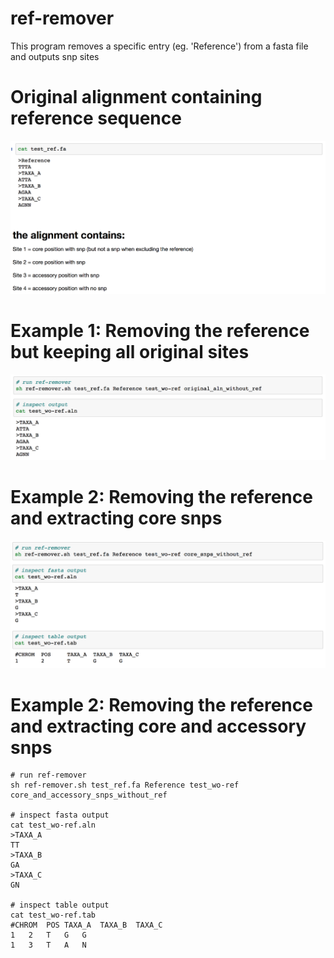 # ref-remover
This program removes a specific entry (eg. 'Reference') from a fasta file and outputs snp sites




# Original alignment containing reference sequence
![alt text](https://github.com/abuultjens/ref-remover/blob/master/ref_aln.png)

# Example 1: Removing the reference but keeping all original sites
![alt text](https://github.com/abuultjens/ref-remover/blob/master/just_remove_ref.png)

# Example 2: Removing the reference and extracting core snps
![alt text](https://github.com/abuultjens/ref-remover/blob/master/no_ref_core-snps.png)

# Example 2: Removing the reference and extracting core and accessory snps

```
# run ref-remover
sh ref-remover.sh test_ref.fa Reference test_wo-ref core_and_accessory_snps_without_ref

# inspect fasta output
cat test_wo-ref.aln
>TAXA_A
TT
>TAXA_B
GA
>TAXA_C
GN

# inspect table output
cat test_wo-ref.tab
#CHROM	POS	TAXA_A	TAXA_B	TAXA_C
1	2	T	G	G
1	3	T	A	N
```
